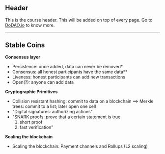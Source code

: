 ## Header
This is the course header. This will be added on top of every page. Go to [DoDAO.io](https://www.dodao.io) to know more.

 ---
 
 ## Stable Coins
 
 **Consensus layer**        
- Persistence: once added, data can never be removed*
- Consensus: all honest participants have the same data**
- Liveness: honest participants can add new transactions
- Open(?): anyone can add data
 
 **Cryptographic Primitives**        
- Collision resistant hashing: commit to data on a blockchain 
   ⟹ Merkle trees: commit to a list; later open one cell
- "Digital signatures: authorizing actions"
- "SNARK proofs: prove that a certain statement is true
   1. short proof
   2. fast verification"
 
 **Scaling the blockchain**        
- Scaling the blockchain: Payment channels and Rollups (L2 scaling)
 
 
